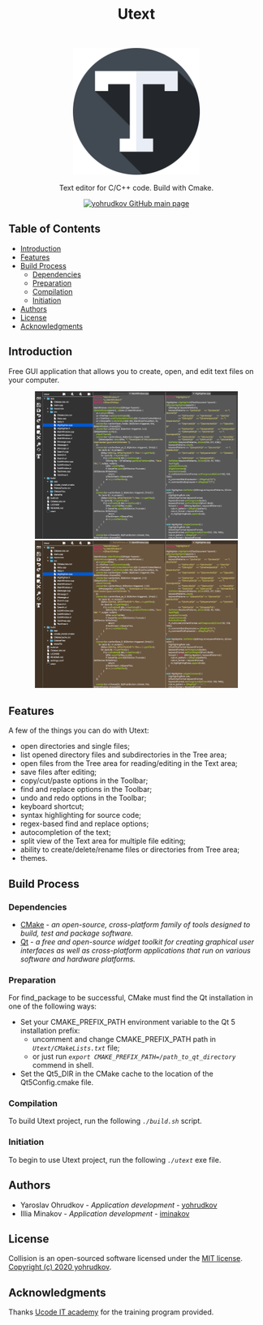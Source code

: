 <h1 align="center"> Utext </h1> <br>

<p align="center">
    <a href="https://github.com/yohrudkov/Utag">
        <img alt="Utext"
        title="Utext"
        src="https://github.com/yohrudkov/Utext/blob/main/app/resources/text.svg?raw=true"
        width="250">
    </a>
</p>

<p align="center"> Text editor for C/C++ code. Build with Cmake. </p>

<p align="center">
    <a href="https://github.com/yohrudkov">
        <img alt="yohrudkov GitHub main page"
        title="Main page"
        src="https://github.githubassets.com/images/modules/logos_page/GitHub-Logo.png"
        width="140">
    </a>
</p>

## Table of Contents

- [Introduction](#Introduction)
- [Features](#Features)
- [Build Process](#Build-Process)
    - [Dependencies](#Dependencies)
    - [Preparation](#Preparation)
    - [Compilation](#Compilation)
    - [Initiation](#Initiation)
- [Authors](#Authors)
- [License](#License)
- [Acknowledgments](#Acknowledgments)

## Introduction

Free GUI application that allows you to create, open, and edit text files on your computer.

<p align="center">
    <img alt="Utext"
    title="Utext"
    src="https://github.com/yohrudkov/Utext/blob/main/app/resources/img/example1.jpg?raw=true"
    width="400">
    <img alt="Utext"
    title="Utext"
    src="https://github.com/yohrudkov/Utext/blob/main/app/resources/img/example2.jpg?raw=true"
    width="400">
</p>

## Features

A few of the things you can do with Utext:

* open directories and single files;
* list opened directory files and subdirectories in the Tree area;
* open files from the Tree area for reading/editing in the Text area;
* save files after editing;
* copy/cut/paste options in the Toolbar;
* find and replace options in the Toolbar;
* undo and redo options in the Toolbar;
* keyboard shortcut;
* syntax highlighting for source code;
* regex-based find and replace options;
* autocompletion of the text;
* split view of the Text area for multiple file editing;
* ability to create/delete/rename files or directories from Tree area;
* themes.

## Build Process

### Dependencies

- [CMake](https://cmake.org) - *an open-source, cross-platform family of tools designed to build, test and package software.*
- [Qt](https://www.qt.io) - *a free and open-source widget toolkit for creating graphical user interfaces as well as cross-platform applications that run on various software and hardware platforms.*

### Preparation

For find_package to be successful, CMake must find the Qt installation in one of the following ways:

- Set your CMAKE_PREFIX_PATH environment variable to the Qt 5 installation prefix:
    - uncomment and change CMAKE_PREFIX_PATH path in *`Utext/CMakeLists.txt`* file;
    - or just run *`export CMAKE_PREFIX_PATH=/path_to_qt_directory`* commend in shell.
- Set the Qt5_DIR in the CMake cache to the location of the Qt5Config.cmake file.

### Compilation

To build Utext project, run the following *`./build.sh`* script.

### Initiation

To begin to use Utext project, run the following *`./utext`* exe file.

## Authors

- Yaroslav Ohrudkov - *Application development* - [yohrudkov](https://github.com/yohrudkov)
- Illia Minakov - *Application development* - [	iminakov](https://github.com/i-minakov)

## License

Collision is an open-sourced software licensed under the [MIT license](https://en.wikipedia.org/wiki/MIT_License). \
[Copyright (c) 2020 yohrudkov](https://github.com/yohrudkov/Utext/blob/main/LICENSE).

## Acknowledgments

Thanks [Ucode IT academy](https://ucode.world/ru/) for the training program provided.
